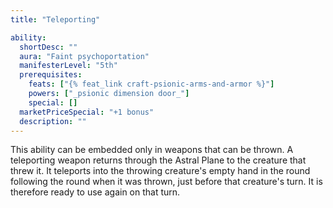 ```yaml
---
title: "Teleporting"

ability:
  shortDesc: ""
  aura: "Faint psychoportation"
  manifesterLevel: "5th"
  prerequisites:
    feats: ["{% feat_link craft-psionic-arms-and-armor %}"]
    powers: ["_psionic dimension door_"]
    special: []
  marketPriceSpecial: "+1 bonus"
  description: ""
---
```

This ability can be embedded only in weapons that can be thrown. A teleporting weapon returns through the Astral Plane to the creature that threw it. It teleports into the throwing creature's empty hand in the round following the round when it was thrown, just before that creature's turn. It is therefore ready to use again on that turn.


